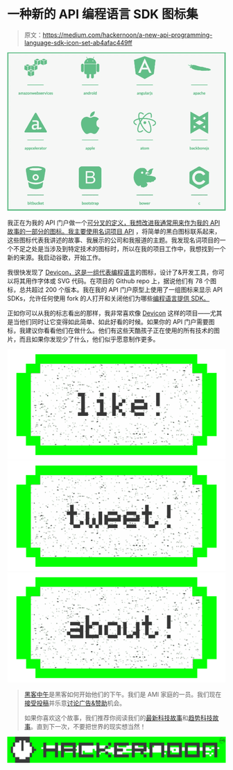 # 一种新的 API 编程语言 SDK 图标集

> 原文：<https://medium.com/hackernoon/a-new-api-programming-language-sdk-icon-set-ab4afac449ff>

![](img/a28f0368111898660111a3380013fb80.png)

我正在为我的 API 门户做一个[可分叉的定义，我想改进我通常用来作为我的 API 故事的一部分的图标。我主要使用](http://portal.minimum.apievangelist.com/)[名词项目 API](http://api.thenounproject.com/) ，将简单的黑白图标联系起来，这些图标代表我讲述的故事、我展示的公司和我报道的主题。我发现名词项目的一个不足之处是当涉及到特定技术的图标时，所以在我的项目工作中，我想找到一个新的来源。我启动谷歌，开始工作。

我很快发现了 [Devicon，这是一组代表编程语言](http://devicon.fr/)的图标，设计了&开发工具，你可以将其用作字体或 SVG 代码。在项目的 Github repo 上，据说他们有 78 个图标，总共超过 200 个版本。我在我的 API 门户原型上使用了一组图标来显示 API SDKs，允许任何使用 fork 的人打开和关闭他们为哪些[编程语言提供 SDK。](https://hackernoon.com/tagged/programming)

正如你可以从我的标志看出的那样，我非常喜欢像 [Devicon](http://devicon.fr/) 这样的项目——尤其是当他们同时让它变得如此简单、如此好看的时候。如果你的 API 门户需要图标，我建议你看看他们在做什么。他们有这些天酷孩子正在使用的所有技术的图片，而且如果你发现少了什么，他们似乎愿意制作更多。

[![](img/50ef4044ecd4e250b5d50f368b775d38.png)](http://bit.ly/HackernoonFB)[![](img/979d9a46439d5aebbdcdca574e21dc81.png)](https://goo.gl/k7XYbx)[![](img/2930ba6bd2c12218fdbbf7e02c8746ff.png)](https://goo.gl/4ofytp)

> [黑客中午](http://bit.ly/Hackernoon)是黑客如何开始他们的下午。我们是 AMI 家庭的一员。我们现在[接受投稿](http://bit.ly/hackernoonsubmission)并乐意[讨论广告&赞助](mailto:partners@amipublications.com)机会。
> 
> 如果你喜欢这个故事，我们推荐你阅读我们的[最新科技故事](http://bit.ly/hackernoonlatestt)和[趋势科技故事](https://hackernoon.com/trending)。直到下一次，不要把世界的现实想当然！

[![](img/be0ca55ba73a573dce11effb2ee80d56.png)](https://goo.gl/Ahtev1)